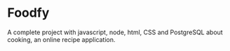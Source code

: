 # Foodfy
A complete project with javascript, node, html, CSS and PostgreSQL about cooking, an online recipe application.
